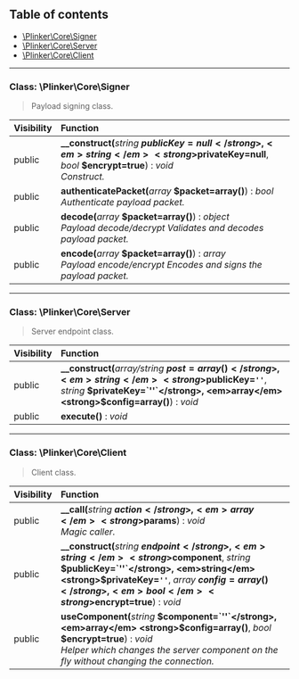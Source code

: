 ## Table of contents

- [\Plinker\Core\Signer](#class-plinkercoresigner)
- [\Plinker\Core\Server](#class-plinkercoreserver)
- [\Plinker\Core\Client](#class-plinkercoreclient)

<hr />

### Class: \Plinker\Core\Signer

> Payload signing class.

| Visibility | Function |
|:-----------|:---------|
| public | <strong>__construct(</strong><em>string</em> <strong>$publicKey=null</strong>, <em>string</em> <strong>$privateKey=null</strong>, <em>bool</em> <strong>$encrypt=true</strong>)</strong> : <em>void</em><br /><em>Construct.</em> |
| public | <strong>authenticatePacket(</strong><em>array</em> <strong>$packet=array()</strong>)</strong> : <em>bool</em><br /><em>Authenticate payload packet.</em> |
| public | <strong>decode(</strong><em>array</em> <strong>$packet=array()</strong>)</strong> : <em>object</em><br /><em>Payload decode/decrypt Validates and decodes payload packet.</em> |
| public | <strong>encode(</strong><em>array</em> <strong>$packet=array()</strong>)</strong> : <em>array</em><br /><em>Payload encode/encrypt Encodes and signs the payload packet.</em> |

<hr />

### Class: \Plinker\Core\Server

> Server endpoint class.

| Visibility | Function |
|:-----------|:---------|
| public | <strong>__construct(</strong><em>array/string</em> <strong>$post=array()</strong>, <em>string</em> <strong>$publicKey=`''`</strong>, <em>string</em> <strong>$privateKey=`''`</strong>, <em>array</em> <strong>$config=array()</strong>)</strong> : <em>void</em> |
| public | <strong>execute()</strong> : <em>void</em> |

<hr />

### Class: \Plinker\Core\Client

> Client class.

| Visibility | Function |
|:-----------|:---------|
| public | <strong>__call(</strong><em>string</em> <strong>$action</strong>, <em>array</em> <strong>$params</strong>)</strong> : <em>void</em><br /><em>Magic caller.</em> |
| public | <strong>__construct(</strong><em>string</em> <strong>$endpoint</strong>, <em>string</em> <strong>$component</strong>, <em>string</em> <strong>$publicKey=`''`</strong>, <em>string</em> <strong>$privateKey=`''`</strong>, <em>array</em> <strong>$config=array()</strong>, <em>bool</em> <strong>$encrypt=true</strong>)</strong> : <em>void</em> |
| public | <strong>useComponent(</strong><em>string</em> <strong>$component=`''`</strong>, <em>array</em> <strong>$config=array()</strong>, <em>bool</em> <strong>$encrypt=true</strong>)</strong> : <em>void</em><br /><em>Helper which changes the server component on the fly without changing the connection.</em> |

